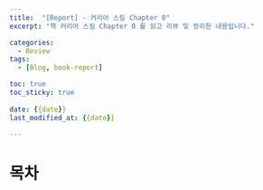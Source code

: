 ```yaml
---
title:  "[Report] - 커리어 스킬 Chapter 0"
excerpt: "책 커리어 스킬 Chapter 0 를 읽고 리뷰 및 정리한 내용입니다."

categories:
  - Review
tags:
  - [Blog, book-report]

toc: true
toc_sticky: true
 
date: {{date}}
last_modified_at: {{date}}

---
```


# 목차
	
